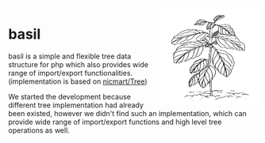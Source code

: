 <img align="right" width="200" height="200" src="/docs/images/basil.jpg">

# basil
basil is a simple and flexible tree data structure for php which also provides wide range of import/export
functionalities. (implementation is based on [nicmart/Tree](https://github.com/nicmart/Tree))

We started the development because different tree implementation had already been existed, however we didn't find such 
an implementation, which can provide wide range of import/export functions and high level tree operations as well.

